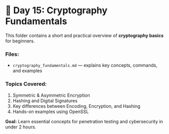 
# 📘 Day 15: Cryptography Fundamentals

This folder contains a short and practical overview of **cryptography basics** for beginners.

### Files:
- `cryptography_fundamentals.md` — explains key concepts, commands, and examples

### Topics Covered:
1. Symmetric & Asymmetric Encryption
2. Hashing and Digital Signatures
3. Key differences between Encoding, Encryption, and Hashing
4. Hands-on examples using OpenSSL

**Goal:** Learn essential concepts for penetration testing and cybersecurity in under 2 hours.
